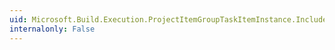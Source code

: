 ```yaml
---
uid: Microsoft.Build.Execution.ProjectItemGroupTaskItemInstance.IncludeLocation
internalonly: False
---
```


